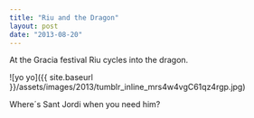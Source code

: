 ```yaml
---
title: "Riu and the Dragon"
layout: post
date: "2013-08-20"
---
```


At the Gracia festival Riu cycles into the dragon. 

![yo yo]({{ site.baseurl }}/assets/images/2013/tumblr_inline_mrs4w4vgC61qz4rgp.jpg)

Where´s Sant Jordi when you need him?
